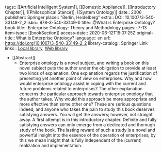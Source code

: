 tags:: [[Artificial Intelligent System]], [[Domestic Appliance]], [[Introductory Chapter]], [[Philosophical Stance]], [[System Ontology]]
date:: 2006
publisher:: Springer
place:: "Berlin, Heidelberg"
extra:: DOI: 10.1007/3-540-33149-2_2
isbn:: 978-3-540-33149-0
title:: @What is Enterprise Ontology?
book-title:: Enterprise Ontology: Theory and Methodology
pages:: 7-13
item-type:: [[bookSection]]
access-date:: 2020-06-12T15:07:25Z
original-title:: What is Enterprise Ontology?
language:: en
url:: https://doi.org/10.1007/3-540-33149-2_2
library-catalog:: Springer Link
links:: [Local library](zotero://select/library/items/YNKH3Z9U), [Web library](https://www.zotero.org/users/6520516/items/YNKH3Z9U)

- [[Abstract]]
	- Enterprise ontology is a novel subject, and writing a book on this novel subject puts the author under the obligation to provide at least two kinds of explanation. One explanation regards the justification of presenting yet another point of view on enterprises. Why and how would enterprise ontology assist in coping with the current and future problems related to enterprises? The other explanation concerns the particular approach towards enterprise ontology that the author takes. Why would this approach be more appropriate and more effective than some other one? These are serious questions indeed, and anyone who takes the pain to study this book deserves satisfying answers. You will get the answers; however, not straight away. A first attempt is in this introductory chapter. Definite and fully satisfying answers can only emerge from a dedicated and thorough study of the book. The lasting reward of such a study is a novel and powerful insight into the essence of the operation of enterprises; by this we mean insight that is fully independent of the (current) realization and implementation.